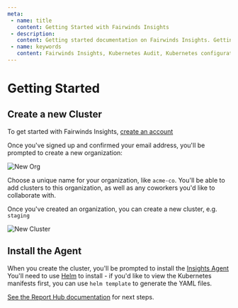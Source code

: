 ```yaml
---
meta:
 - name: title
   content: Getting Started with Fairwinds Insights
 - description:
   content: Getting started documentation on Fairwinds Insights. Getting started includes three easy steps - sign up, create a cluster and install the agent.
 - name: keywords
   content: Fairwinds Insights, Kubernetes Audit, Kubernetes configuration validation
---
```



# Getting Started

## Create a new Cluster

To get started with Fairwinds Insights, [create an account](https://insights.fairwinds.com/auth/register)

Once you've signed up and confirmed your email address, you'll be prompted to
create a new organization:

![New Org](/img/new-org.png)

Choose a unique name for your organization, like `acme-co`. You'll be able to add clusters to this
organization, as well as any coworkers you'd like to collaborate with.

Once you've created an organization, you can create a new cluster, e.g. `staging`

![New Cluster](/img/new-cluster.png)

## Install the Agent

When you create the cluster, you'll be prompted to install the [Insights Agent](insights-agent)
You'll need to use [Helm](https://helm.sh/) to install - if you'd like to view the Kubernetes
manifests first, you can use `helm template` to generate the YAML files.

[See the Report Hub documentation](report-hub) for next steps.

